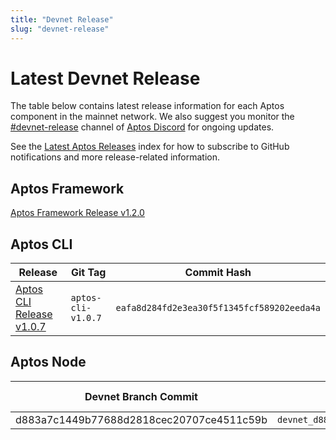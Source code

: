 ```yaml
---
title: "Devnet Release"
slug: "devnet-release"
---
```


# Latest Devnet Release

The table below contains latest release information for each Aptos component in the mainnet network. We also suggest you monitor the [#devnet-release](https://discord.com/channels/945856774056083548/956692649430093904) channel of [Aptos Discord](https://discord.gg/aptoslabs) for ongoing updates.

See the [Latest Aptos Releases](./index.md) index for how to subscribe to GitHub notifications and more release-related information.

## Aptos Framework

[Aptos Framework Release v1.2.0](https://github.com/aptos-labs/aptos-core/releases/tag/aptos-framework-v1.2.0)

## Aptos CLI

|Release | Git Tag | Commit Hash|
|---|---|---|
|[Aptos CLI Release v1.0.7](https://github.com/aptos-labs/aptos-core/releases/tag/aptos-cli-v1.0.7)| `aptos-cli-v1.0.7` | `eafa8d284fd2e3ea30f5f1345fcf589202eeda4a` |

## Aptos Node

|Devnet Branch Commit | Docker Image Tag | Docker Image Digest | genesis.blob sha256 | Chain ID|
|---|---|---|---|---|
|d883a7c1449b77688d2818cec20707ce4511c59b| `devnet_d883a7c1449b77688d2818cec20707ce4511c59b` | `sha256:dc06009f046efdf47d4ecd9d69012196c3a41e3e37f89839145714a97a804c01` | `2cca824bcb2094d03d22444a8ba5bc7c33e59b7fbf6b74012827d7f1bd70304f`| 45 |